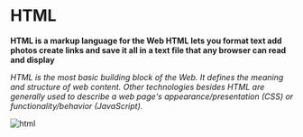 # HTML

**HTML is a markup language for the Web  HTML lets you format text  add photos  create links   and save it all in a text file that any browser can read and display** 

*HTML is the most basic building block of the Web. It defines the meaning and structure of web content. Other technologies besides HTML are generally used to describe a web page's appearance/presentation (CSS) or functionality/behavior (JavaScript).*



![html](https://creativehub.ltd/wp-content/uploads/2019/12/HTML-Effects-Featured-670x335-1.jpg)

